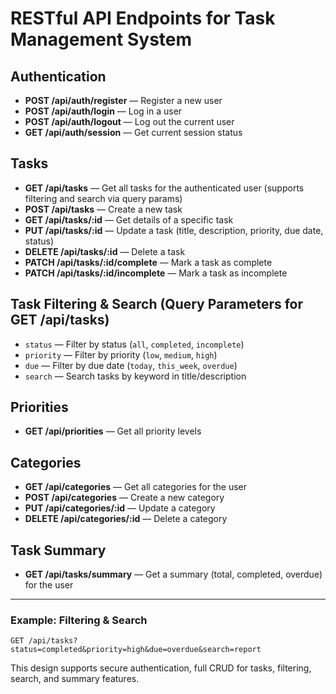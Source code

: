 # RESTful API Endpoints for Task Management System

## Authentication
- **POST /api/auth/register** — Register a new user
- **POST /api/auth/login** — Log in a user
- **POST /api/auth/logout** — Log out the current user
- **GET /api/auth/session** — Get current session status

## Tasks
- **GET /api/tasks** — Get all tasks for the authenticated user (supports filtering and search via query params)
- **POST /api/tasks** — Create a new task
- **GET /api/tasks/:id** — Get details of a specific task
- **PUT /api/tasks/:id** — Update a task (title, description, priority, due date, status)
- **DELETE /api/tasks/:id** — Delete a task
- **PATCH /api/tasks/:id/complete** — Mark a task as complete
- **PATCH /api/tasks/:id/incomplete** — Mark a task as incomplete

## Task Filtering & Search (Query Parameters for GET /api/tasks)
- `status` — Filter by status (`all`, `completed`, `incomplete`)
- `priority` — Filter by priority (`low`, `medium`, `high`)
- `due` — Filter by due date (`today`, `this_week`, `overdue`)
- `search` — Search tasks by keyword in title/description

## Priorities
- **GET /api/priorities** — Get all priority levels

## Categories
- **GET /api/categories** — Get all categories for the user
- **POST /api/categories** — Create a new category
- **PUT /api/categories/:id** — Update a category
- **DELETE /api/categories/:id** — Delete a category

## Task Summary
- **GET /api/tasks/summary** — Get a summary (total, completed, overdue) for the user

---

### Example: Filtering & Search
`GET /api/tasks?status=completed&priority=high&due=overdue&search=report`

This design supports secure authentication, full CRUD for tasks, filtering, search, and summary features.